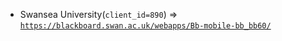  - Swansea University(`client_id=890`) => [`https://blackboard.swan.ac.uk/webapps/Bb-mobile-bb_bb60/`](https://blackboard.swan.ac.uk/webapps/Bb-mobile-bb_bb60/)
